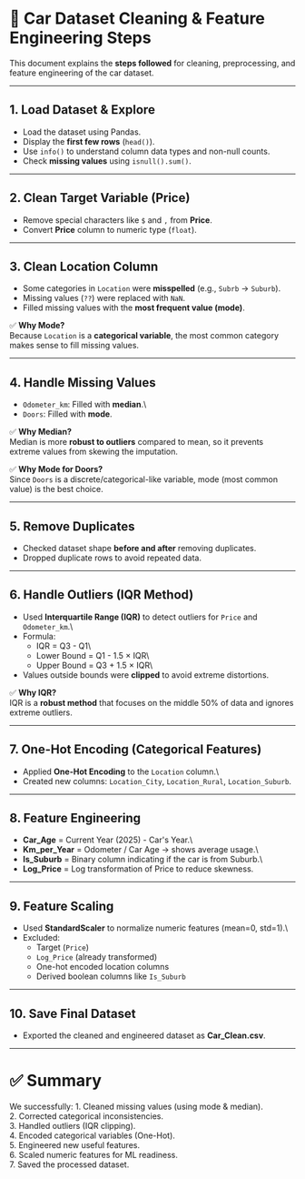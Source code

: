 # 🚗 Car Dataset Cleaning & Feature Engineering Steps

This document explains the **steps followed** for cleaning,
preprocessing, and feature engineering of the car dataset.

------------------------------------------------------------------------

## 1. Load Dataset & Explore

-   Load the dataset using Pandas.
-   Display the **first few rows** (`head()`).
-   Use `info()` to understand column data types and non-null counts.
-   Check **missing values** using `isnull().sum()`.

------------------------------------------------------------------------

## 2. Clean Target Variable (Price)

-   Remove special characters like `$` and `,` from **Price**.
-   Convert **Price** column to numeric type (`float`).

------------------------------------------------------------------------

## 3. Clean Location Column

-   Some categories in `Location` were **misspelled** (e.g., `Subrb` →
    `Suburb`).
-   Missing values (`??`) were replaced with `NaN`.
-   Filled missing values with the **most frequent value (mode)**.

✅ **Why Mode?**\
Because `Location` is a **categorical variable**, the most common
category makes sense to fill missing values.

------------------------------------------------------------------------

## 4. Handle Missing Values

-   `Odometer_km`: Filled with **median**.\
-   `Doors`: Filled with **mode**.

✅ **Why Median?**\
Median is more **robust to outliers** compared to mean, so it prevents
extreme values from skewing the imputation.

✅ **Why Mode for Doors?**\
Since `Doors` is a discrete/categorical-like variable, mode (most common
value) is the best choice.

------------------------------------------------------------------------

## 5. Remove Duplicates

-   Checked dataset shape **before and after** removing duplicates.
-   Dropped duplicate rows to avoid repeated data.

------------------------------------------------------------------------

## 6. Handle Outliers (IQR Method)

-   Used **Interquartile Range (IQR)** to detect outliers for `Price`
    and `Odometer_km`.\
-   Formula:
    -   IQR = Q3 - Q1\
    -   Lower Bound = Q1 - 1.5 × IQR\
    -   Upper Bound = Q3 + 1.5 × IQR\
-   Values outside bounds were **clipped** to avoid extreme distortions.

✅ **Why IQR?**\
IQR is a **robust method** that focuses on the middle 50% of data and
ignores extreme outliers.

------------------------------------------------------------------------

## 7. One-Hot Encoding (Categorical Features)

-   Applied **One-Hot Encoding** to the `Location` column.\
-   Created new columns: `Location_City`, `Location_Rural`,
    `Location_Suburb`.

------------------------------------------------------------------------

## 8. Feature Engineering

-   **Car_Age** = Current Year (2025) - Car's Year.\
-   **Km_per_Year** = Odometer / Car Age → shows average usage.\
-   **Is_Suburb** = Binary column indicating if the car is from Suburb.\
-   **Log_Price** = Log transformation of Price to reduce skewness.

------------------------------------------------------------------------

## 9. Feature Scaling

-   Used **StandardScaler** to normalize numeric features (mean=0,
    std=1).\
-   Excluded:
    -   Target (`Price`)
    -   `Log_Price` (already transformed)
    -   One-hot encoded location columns
    -   Derived boolean columns like `Is_Suburb`

------------------------------------------------------------------------

## 10. Save Final Dataset

-   Exported the cleaned and engineered dataset as **Car_Clean.csv**.

------------------------------------------------------------------------

# ✅ Summary

We successfully: 1. Cleaned missing values (using mode & median).\
2. Corrected categorical inconsistencies.\
3. Handled outliers (IQR clipping).\
4. Encoded categorical variables (One-Hot).\
5. Engineered new useful features.\
6. Scaled numeric features for ML readiness.\
7. Saved the processed dataset.
